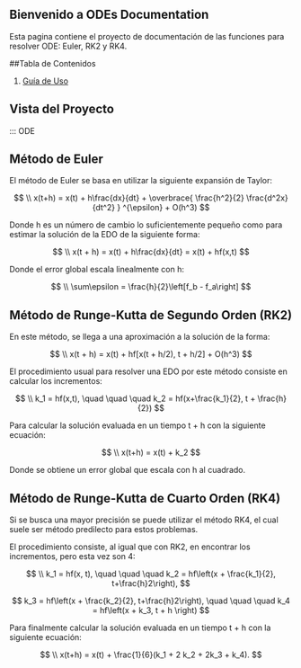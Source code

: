 ##  Bienvenido a ODEs Documentation

Esta pagina contiene el proyecto de documentación de las funciones para resolver ODE: Euler, RK2 y RK4.

##Tabla de Contenidos

1. [Guía de Uso](reference.md)

## Vista del Proyecto


::: ODE


## Método de Euler

El método de Euler se basa en utilizar la siguiente expansión de Taylor:


$$
\\ x(t+h) = x(t) + h\frac{dx}{dt} + \overbrace{ \frac{h^2}{2} \frac{d^2x}{dt^2} } ^{\epsilon} + O(h^3)
$$


Donde h es un número de cambio lo suficientemente pequeño como para estimar la solución de la EDO de la siguiente forma:

$$
\\ x(t + h) = x(t) + h\frac{dx}{dt} =  x(t) + hf(x,t)
$$

Donde el error global escala linealmente con h:

$$
\\ \sum\epsilon = \frac{h}{2}\left[f_b - f_a\right]
$$


## Método de Runge-Kutta de Segundo Orden (RK2)

En este método, se llega a una aproximación a la solución de la forma:

$$
\\ x(t + h) = x(t) + hf[x(t + h/2), t + h/2] + O(h^3)
$$

El procedimiento usual para resolver una EDO por este método consiste en calcular los incrementos:

$$
\\ k_1 = hf(x,t),  \quad \quad \quad k_2 = hf(x+\frac{k_1}{2}, t + \frac{h}{2})
$$

Para calcular la solución evaluada en un tiempo t + h con la siguiente ecuación:

$$
\\ x(t+h) = x(t) + k_2
$$

Donde se obtiene un error global que escala con h al cuadrado.


## Método de Runge-Kutta de Cuarto Orden (RK4)

Si se busca una mayor precisión se puede utilizar el método RK4, el cual suele ser método predilecto para estos problemas.

El procedimiento consiste, al igual que con RK2, en encontrar los incrementos, pero esta vez son 4:

$$
\\ k_1 = hf(x, t), \quad \quad \quad k_2 = hf\left(x + \frac{k_1}{2}, t+\frac{h}2\right),
$$

$$
k_3 = hf\left(x + \frac{k_2}{2}, t+\frac{h}2\right), \quad \quad \quad k_4 = hf\left(x + k_3, t + h \right)
$$


Para finalmente calcular la solución evaluada en un tiempo t + h con la siguiente ecuación:

$$
\\ x(t+h) = x(t) + \frac{1}{6}(k_1 + 2 k_2 + 2k_3 + k_4).
$$
